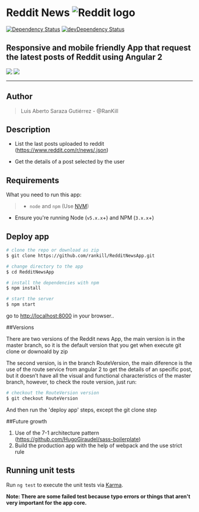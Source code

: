 
# **Reddit News**  ![Reddit logo](http://www.uidownload.com/files/399/442/364/logo-reddit-social-social-media-icon.png)

[![Dependency Status](https://david-dm.org/rankill/RedditNewsApp/status.svg)](https://david-dm.org/rankill/RedditNewsApp#info=dependencies)  [![devDependency Status](https://david-dm.org/rankill/RedditNewsApp/dev-status.svg)](https://david-dm.org/rankill/RedditNewsApp#info=devDependencies)

Responsive and mobile friendly **App** that request the latest posts of Reddit using Angular 2
 -----
[![](http://www.brentcsutoras.com/wp-content/uploads/2009/01/alienflap.gif)](https://www.reddit.com/)  [![](https://johnpapa.gallerycdn.vsassets.io/extensions/johnpapa/angular2/1.0.2/1475237564342/Microsoft.VisualStudio.Services.Icons.Default)](https://angular.io/)

-------

## <i class="icon-user"></i> Author
> Luis Aberto Saraza Gutiérrez - @RanKill


## <i class="icon-file"></i> Description
* List the last posts uploaded to reddit
(https://www.reddit.com/r/news/.json)

* Get the details of a post selected by the user

## <i class="icon-book"></i>Requirements
What you need to run this app:
>* `node` and `npm` (Use [NVM](https://github.com/creationix/nvm))
* Ensure you're running Node (`v5.x.x`+) and NPM (`3.x.x`+)


## <i class="icon-upload"></i> Deploy app

```bash
# clone the repo or download as zip
$ git clone https://github.com/rankill/RedditNewsApp.git

# change directory to the app
$ cd RedditNewsApp

# install the dependencies with npm
$ npm install

# start the server
$ npm start
```
go to [http://localhost:8000](http://localhost:8000) in your browser..


##<i class="icon-folder"></i>Versions

There are two versions of the Reddit news App, the main version is in the master branch, so it is the default version that you get when execute git clone or downoald by zip

The second version, is in the branch RouteVersion, the main diference is the use of the route service from angular 2 to get the details of an specific post, but it doesn’t have all the visual and functional characteristics of the master branch, however, to check the route version, just run:

```bash
# checkout the RouteVersion version
$ git checkout RouteVersion
```

And then run the 'deploy app' steps, except the git clone step

##<i class="icon-folder-open"></i>Future growth

 1. Use of the 7-1 architecture pattern (https://github.com/HugoGiraudel/sass-boilerplate)
 2. Build the production app with the help of webpack and the use strict rule

## <i class="icon-hdd"></i> Running unit tests

Run `ng test` to execute the unit tests via [Karma](https://karma-runner.github.io).

**Note: There are some failed test because typo errors or things that aren't very important for the app core.**
